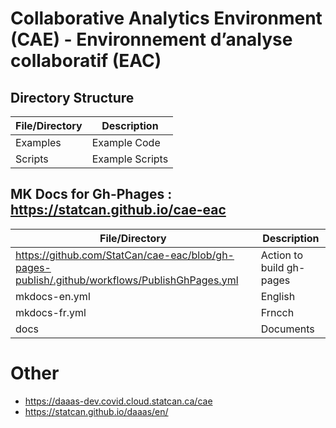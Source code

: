 # Collaborative Analytics Environment (CAE) - Environnement d’analyse collaboratif (EAC)

## Directory Structure  
File/Directory  | Description
------------- | -------------
Examples | Example Code
Scripts |  Example Scripts

## MK Docs for Gh-Phages : https://statcan.github.io/cae-eac
File/Directory  | Description
------------- | -------------
https://github.com/StatCan/cae-eac/blob/gh-pages-publish/.github/workflows/PublishGhPages.yml | Action to build gh-pages
mkdocs-en.yml  |  English
mkdocs-fr.yml  |  Frncch 
docs  |  Documents


# Other
* https://daaas-dev.covid.cloud.statcan.ca/cae
* https://statcan.github.io/daaas/en/
